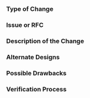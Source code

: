 ### Type of Change
<!--
What kind of change is this PR about?

e.g. Bugfix, new feature, enhanced existing functionality
-->

### Issue or RFC
<!--
Link to the issue or RFC that your change relates to.

To contribute an enhancement that isn't covered by one of the [project's issues](https://github.com/StegSchreck/RatS/issues), please follow our [guide for suggesting an enhancement](CONTRIBUTING.md#suggesting-enhancements)
-->

### Description of the Change
<!--
We must be able to understand the design of your change from this description. If we can't get a good idea of what the code will be doing from the description here, the pull request may be closed at the maintainers' discretion. Keep in mind that the maintainer reviewing this PR may not be familiar with or have worked with the code here recently, so please walk us through the concepts.
-->

### Alternate Designs
<!-- Explain what other alternates were considered and why the proposed version was selected -->

### Possible Drawbacks
<!-- What are the possible side-effects or negative impacts of the code change? -->

### Verification Process
<!--
What process did you follow to verify that your change has the desired effects?

- How did you verify that all new functionality works as expected?
- How did you verify that all changed functionality works as expected?
- How did you verify that the change has not introduced any regressions?

Describe the actions you performed (including buttons you clicked, text you typed, commands you ran, etc.), and describe the results you observed.
-->
